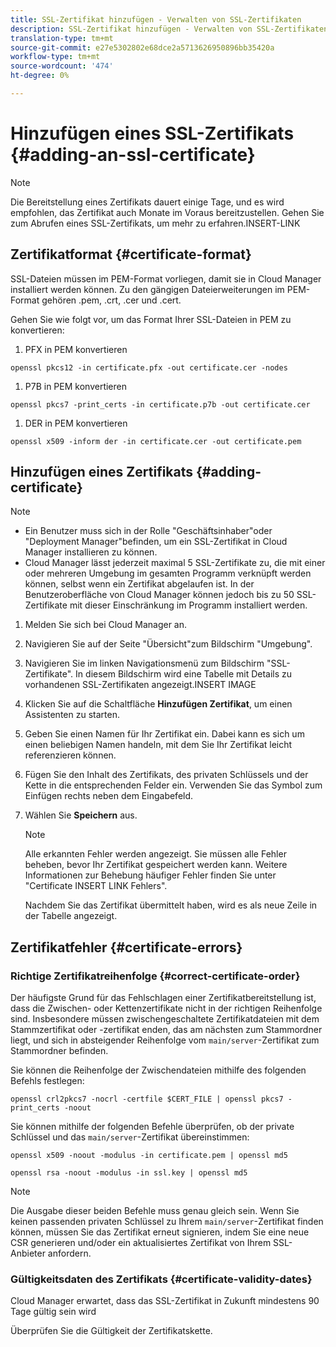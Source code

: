 ```yaml
---
title: SSL-Zertifikat hinzufügen - Verwalten von SSL-Zertifikaten
description: SSL-Zertifikat hinzufügen - Verwalten von SSL-Zertifikaten
translation-type: tm+mt
source-git-commit: e27e5302802e68dce2a5713626950896bb35420a
workflow-type: tm+mt
source-wordcount: '474'
ht-degree: 0%

---
```



# Hinzufügen eines SSL-Zertifikats {#adding-an-ssl-certificate}

>[!NOTE]
>Die Bereitstellung eines Zertifikats dauert einige Tage, und es wird empfohlen, das Zertifikat auch Monate im Voraus bereitzustellen. Gehen Sie zum Abrufen eines SSL-Zertifikats, um mehr zu erfahren.INSERT-LINK

## Zertifikatformat {#certificate-format}

SSL-Dateien müssen im PEM-Format vorliegen, damit sie in Cloud Manager installiert werden können. Zu den gängigen Dateierweiterungen im PEM-Format gehören .pem, .crt, .cer und .cert.

Gehen Sie wie folgt vor, um das Format Ihrer SSL-Dateien in PEM zu konvertieren:

1. PFX in PEM konvertieren

`openssl pkcs12 -in certificate.pfx -out certificate.cer -nodes`

1. P7B in PEM konvertieren

`openssl pkcs7 -print_certs -in certificate.p7b -out certificate.cer`

1. DER in PEM konvertieren

`openssl x509 -inform der -in certificate.cer -out certificate.pem`

## Hinzufügen eines Zertifikats {#adding-certificate}

>[!NOTE]
>* Ein Benutzer muss sich in der Rolle &quot;Geschäftsinhaber&quot;oder &quot;Deployment Manager&quot;befinden, um ein SSL-Zertifikat in Cloud Manager installieren zu können.
>* Cloud Manager lässt jederzeit maximal 5 SSL-Zertifikate zu, die mit einer oder mehreren Umgebung im gesamten Programm verknüpft werden können, selbst wenn ein Zertifikat abgelaufen ist. In der Benutzeroberfläche von Cloud Manager können jedoch bis zu 50 SSL-Zertifikate mit dieser Einschränkung im Programm installiert werden.


1. Melden Sie sich bei Cloud Manager an.
1. Navigieren Sie auf der Seite &quot;Übersicht&quot;zum Bildschirm &quot;Umgebung&quot;.
1. Navigieren Sie im linken Navigationsmenü zum Bildschirm &quot;SSL-Zertifikate&quot;. In diesem Bildschirm wird eine Tabelle mit Details zu vorhandenen SSL-Zertifikaten angezeigt.INSERT IMAGE
1. Klicken Sie auf die Schaltfläche **Hinzufügen Zertifikat**, um einen Assistenten zu starten.
1. Geben Sie einen Namen für Ihr Zertifikat ein. Dabei kann es sich um einen beliebigen Namen handeln, mit dem Sie Ihr Zertifikat leicht referenzieren können.
1. Fügen Sie den Inhalt des Zertifikats, des privaten Schlüssels und der Kette in die entsprechenden Felder ein. Verwenden Sie das Symbol zum Einfügen rechts neben dem Eingabefeld.
1. Wählen Sie **Speichern** aus.

   >[!NOTE]
   >Alle erkannten Fehler werden angezeigt. Sie müssen alle Fehler beheben, bevor Ihr Zertifikat gespeichert werden kann. Weitere Informationen zur Behebung häufiger Fehler finden Sie unter &quot;Certificate INSERT LINK Fehlers&quot;.

   Nachdem Sie das Zertifikat übermittelt haben, wird es als neue Zeile in der Tabelle angezeigt.

## Zertifikatfehler {#certificate-errors}

### Richtige Zertifikatreihenfolge {#correct-certificate-order}

Der häufigste Grund für das Fehlschlagen einer Zertifikatbereitstellung ist, dass die Zwischen- oder Kettenzertifikate nicht in der richtigen Reihenfolge sind. Insbesondere müssen zwischengeschaltete Zertifikatdateien mit dem Stammzertifikat oder -zertifikat enden, das am nächsten zum Stammordner liegt, und sich in absteigender Reihenfolge vom `main/server`-Zertifikat zum Stammordner befinden.

Sie können die Reihenfolge der Zwischendateien mithilfe des folgenden Befehls festlegen:

`openssl crl2pkcs7 -nocrl -certfile $CERT_FILE | openssl pkcs7 -print_certs -noout`

Sie können mithilfe der folgenden Befehle überprüfen, ob der private Schlüssel und das `main/server`-Zertifikat übereinstimmen:

`openssl x509 -noout -modulus -in certificate.pem | openssl md5`

`openssl rsa -noout -modulus -in ssl.key | openssl md5`

>[!NOTE]
>Die Ausgabe dieser beiden Befehle muss genau gleich sein. Wenn Sie keinen passenden privaten Schlüssel zu Ihrem `main/server`-Zertifikat finden können, müssen Sie das Zertifikat erneut signieren, indem Sie eine neue CSR generieren und/oder ein aktualisiertes Zertifikat von Ihrem SSL-Anbieter anfordern.

### Gültigkeitsdaten des Zertifikats {#certificate-validity-dates}

Cloud Manager erwartet, dass das SSL-Zertifikat in Zukunft mindestens 90 Tage gültig sein wird

Überprüfen Sie die Gültigkeit der Zertifikatskette.
